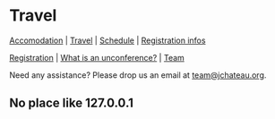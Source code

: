 # Travel

[Accomodation](accommodation.html) | [Travel](travel.html) | [Schedule](schedule.html) | [Registration infos](registrationinfo.html)
 
[Registration](https://www.helloasso.com/associations/bjpc/evenements/jchateau/widget) | [What is an unconference?](what-is-an-unconference.html) | [Team](the-team.html)

Need any assistance? Please drop us an email at [team@jchateau.org](mailto:team@jchateau.org). 

## No place like 127.0.0.1
